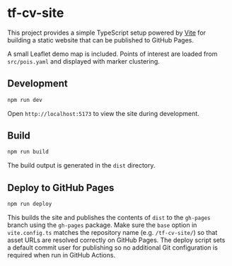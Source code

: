 # tf-cv-site

This project provides a simple TypeScript setup powered by [Vite](https://vitejs.dev/) for building a static website that can be published to GitHub Pages.

A small Leaflet demo map is included. Points of interest are loaded from `src/pois.yaml` and displayed with marker clustering.

## Development

```bash
npm run dev
```

Open `http://localhost:5173` to view the site during development.

## Build

```bash
npm run build
```

The build output is generated in the `dist` directory.

## Deploy to GitHub Pages

```bash
npm run deploy
```

This builds the site and publishes the contents of `dist` to the `gh-pages` branch using the `gh-pages` package.
Make sure the `base` option in `vite.config.ts` matches the repository
name (e.g. `/tf-cv-site/`) so that asset URLs are resolved correctly on
GitHub Pages.
The deploy script sets a default commit user for publishing so no
additional Git configuration is required when run in GitHub Actions.

